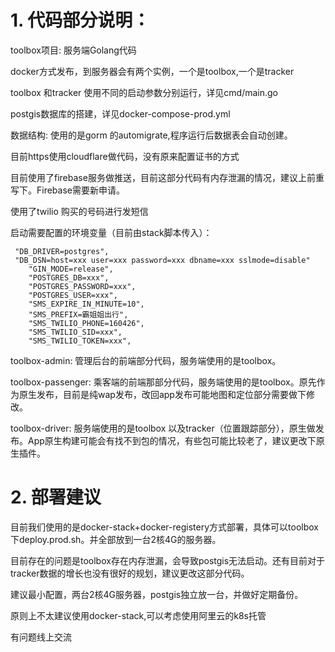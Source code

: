 # 1.     代码部分说明：

toolbox项目: 服务端Golang代码

docker方式发布，到服务器会有两个实例，一个是toolbox,一个是tracker

toolbox 和tracker 使用不同的启动参数分别运行，详见cmd/main.go

postgis数据库的搭建，详见docker-compose-prod.yml

数据结构: 使用的是gorm 的automigrate,程序运行后数据表会自动创建。

目前https使用cloudflare做代码，没有原来配置证书的方式

目前使用了firebase服务做推送，目前这部分代码有内存泄漏的情况，建议上前重写下。Firebase需要新申请。

使用了twilio 购买的号码进行发短信

启动需要配置的环境变量（目前由stack脚本传入）：

```shell
 "DB_DRIVER=postgres",
 "DB_DSN=host=xxx user=xxx password=xxx dbname=xxx sslmode=disable"
    "GIN_MODE=release",
    "POSTGRES_DB=xxx",
    "POSTGRES_PASSWORD=xxx",
    "POSTGRES_USER=xxx",
    "SMS_EXPIRE_IN_MINUTE=10",
    "SMS_PREFIX=霸姐姐出行",
    "SMS_TWILIO_PHONE=160426",
    "SMS_TWILIO_SID=xxx",
    "SMS_TWILIO_TOKEN=xxx",
```

 

toolbox-admin: 管理后台的前端部分代码，服务端使用的是toolbox。

toolbox-passenger: 乘客端的前端那部分代码，服务端使用的是toolbox。原先作为原生发布，目前是纯wap发布，改回app发布可能地图和定位部分需要做下修改。

toolbox-driver: 服务端使用的是toolbox 以及tracker（位置跟踪部分），原生做发布。App原生构建可能会有找不到包的情况，有些包可能比较老了，建议更改下原生插件。

 

# 2.     部署建议

目前我们使用的是docker-stack+docker-registery方式部署，具体可以toolbox下deploy.prod.sh。并全部放到一台2核4G的服务器。

目前存在的问题是toolbox存在内存泄漏，会导致postgis无法启动。还有目前对于tracker数据的增长也没有很好的规划，建议更改这部分代码。

建议最小配置，两台2核4G服务器，postgis独立放一台，并做好定期备份。

原则上不太建议使用docker-stack,可以考虑使用阿里云的k8s托管

有问题线上交流

 

 